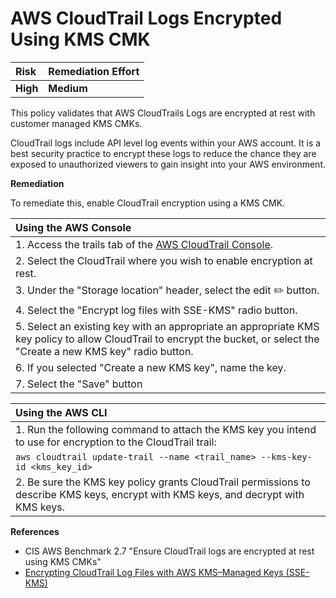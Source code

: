 # AWS CloudTrail Logs Encrypted Using KMS CMK

| Risk | Remediation Effort |
| :--- | :--- |
| **High** | **Medium** |

This policy validates that AWS CloudTrails Logs are encrypted at rest with customer managed KMS CMKs.

CloudTrail logs include API level log events within your AWS account. It is a best security practice to encrypt these logs to reduce the chance they are exposed to unauthorized viewers to gain insight into your AWS environment.

**Remediation**

To remediate this, enable CloudTrail encryption using a KMS CMK.

| Using the AWS Console |
| :--- |
| 1. Access the trails tab of the [AWS CloudTrail Console](https://console.aws.amazon.com/cloudtrail/home#/configuration). |
| 2. Select the CloudTrail where you wish to enable encryption at rest. |
| 3. Under the "Storage location" header, select the edit :pencil2: button. |
| 4. Select the "Encrypt log files with SSE-KMS" radio button. |
| 5. Select an existing key with an appropriate an appropriate KMS key policy to allow CloudTrail to encrypt the bucket, or select the "Create a new KMS key" radio button. |
| 6. If you selected "Create a new KMS key", name the key. |
| 7. Select the "Save" button |

| Using the AWS CLI |
| :--- |
| 1. Run the following command to attach the KMS key you intend to use for encryption to the CloudTrail trail: |
| `aws cloudtrail update-trail --name <trail_name> --kms-key-id <kms_key_id>` |
| 2. Be sure the KMS key policy grants CloudTrail permissions to describe KMS keys, encrypt with KMS keys, and decrypt with KMS keys. |

**References**

* CIS AWS Benchmark 2.7 "Ensure CloudTrail logs are encrypted at rest using KMS CMKs"
* [Encrypting CloudTrail Log Files with AWS KMS–Managed Keys \(SSE-KMS\)](https://amzn.to/2ZqhL3h)

